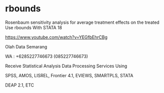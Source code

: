 # rbounds
Rosenbaum sensitivity analysis for average treatment effects on the treated Use rbounds With STATA 18

https://www.youtube.com/watch?v=YEGfbEhrCBg

Olah Data Semarang

WA : +6285227746673 (085227746673)

Receive Statistical Analysis Data Processing Services Using

SPSS, AMOS, LISREL, Frontier 4.1, EVIEWS, SMARTPLS, STATA

DEAP 2.1, ETC

